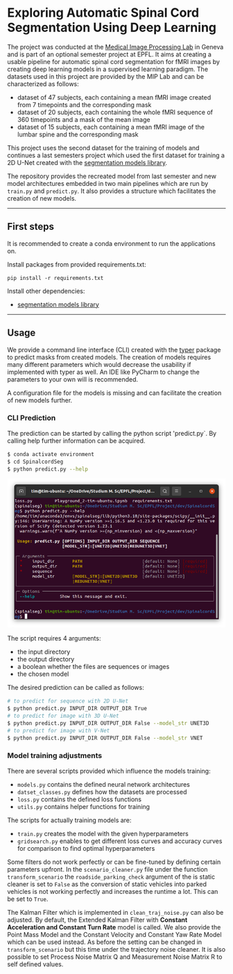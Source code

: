 # Exploring Automatic Spinal Cord Segmentation Using Deep Learning
The project was conducted at the [Medical Image Processing Lab](https://miplab.epfl.ch/) in Geneva and is part of an
optional semester project at EPFL. It aims at creating a usable pipeline for automatic spinal cord segmentation for fMRI
images by creating deep learning models in a supervised learning paradigm. The datasets used in this project are
provided by the MIP Lab and can be characterized as follows:
- dataset of 47 subjects, each containing a mean fMRI image created from 7 timepoints and the corresponding mask
- dataset of 20 subjects, each containing the whole fMRI sequence of 360 timepoints and a mask of the mean image
- dataset of 15 subjects, each containing a mean fMRI image of the lumbar spine and the corresponding mask

This project uses the second dataset for the training of models and continues a last semesters project which used
the first dataset for training a 2D U-Net created with the 
[segmentation models library](https://github.com/qubvel/segmentation_models.pytorch).

The repository provides the recreated model from last semester and new model architectures embedded in two main
pipelines which are run by `train.py` and `predict.py`. It also provides a structure which facilitates
the creation of new models.
***
## First steps
It is recommended to create a conda environment to run the applications on.

Install packages from provided requirements.txt:
```
pip install -r requirements.txt
```
Install other dependencies:
- [segmentation models library](https://github.com/qubvel/segmentation_models.pytorch)
***
## Usage
We provide a command line interface (CLI) created with the [typer](https://typer.tiangolo.com/) package to
predict masks from created models. The creation of models requires many different parameters which would decrease
the usability if implemented with typer as well. An IDE like PyCharm to change the parameters to your own will
is recommended.

A configuration file for the models is missing and can facilitate the creation of new models further.
### CLI Prediction
The prediction can be started by calling the python script 'predict.py`. By calling help further information
can be acquired.
```bash
$ conda activate environment
$ cd SpinalcordSeg
$ python predict.py --help 
```
![CLI_help](imgs/CLI-help.png)

The script requires 4 arguments:
- the input directory
- the output directory
- a boolean whether the files are sequences or images
- the chosen model

The desired prediction can be called as follows:
```bash
# to predict for sequence with 2D U-Net
$ python predict.py INPUT_DIR OUTPUT_DIR True
# to predict for image with 3D U-Net
$ python predict.py INPUT_DIR OUTPUT_DIR False --model_str UNET3D
# to predict for image with V-Net
$ python predict.py INPUT_DIR OUTPUT_DIR False --model_str VNET
```

### Model training adjustments
There are several scripts provided which influence the models training:
- `models.py` contains the defined neural network architectures
- `datset_classes.py` defines how the datasets are processed
- `loss.py` contains the defined loss functions
- `utils.py` contains helper functions for training

The scripts for actually training models are:
- `train.py` creates the model with the given hyperparameters
- `gridsearch.py` enables to get different loss curves and accuracy curves for comparison to find optimal
hyperparameters

Some filters do not work perfectly or can be fine-tuned by defining certain parameters upfront.
In the `scenario_cleaner.py` file under the function `transform_scenario` the `roadside_parking_check` argument of the
is static cleaner is set to `False` as the conversion of static vehicles into parked vehicles is not working perfectly
and increases the runtime a lot. This can be set to `True`.

The Kalman Filter which is implemented in `clean_traj_noise.py` can also be adjusted. By default, the Extended Kalman
Filter with **Constant Acceleration and Constant Turn Rate** model is called. We also provide the Point Mass Model and
the Constant Velocity and Constant Yaw Rate Model which can be used instead. As before the setting can be changed in
`transform_scenario` but this time under the trajectory noise cleaner. It is also possible to set Process Noise Matrix Q
and Measurement Noise Matrix R to self defined values.
